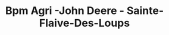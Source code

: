---
title: "Bpm Agri -John Deere - Sainte-Flaive-Des-Loups"
url: /sainte-flaive-des-loups/bpm-agri-john-deere-sainte-flaive-des-loups/
shop: voiture
---